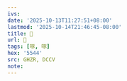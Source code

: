 ```yaml
---
ivs:
date: '2025-10-13T11:27:51+08:00'
lastmod: '2025-10-14T21:46:45-08:00'
title: 󰚉
url: 󰚉
tags: [啄, 啄]
hex: '5544'
src: GHZR, DCCV
note:
---
```

